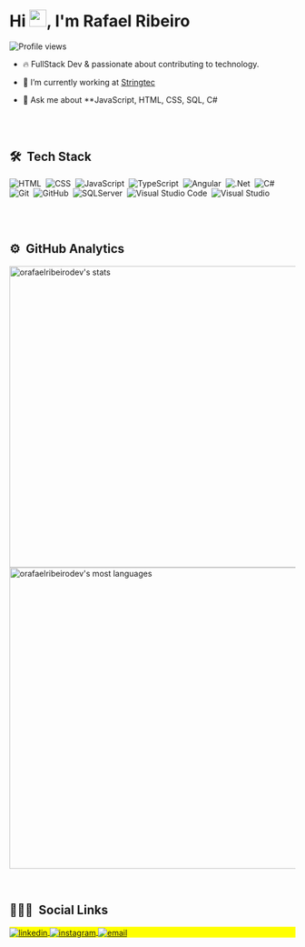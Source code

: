 <h1 align="left">Hi <img src="https://raw.githubusercontent.com/kaueMarques/kaueMarques/master/hi.gif" width="30px">, I'm Rafael Ribeiro</h1>
<p align="left"> <img src="https://komarev.com/ghpvc/?username=orafaelribeiro&color=blue" alt="Profile views" /> </p>

- 🔥 FullStack Dev & passionate about contributing to technology.

- 🔭 I’m currently working at [Stringtec](  )

- 💬 Ask me about **JavaScript, HTML, CSS, SQL, C#

<br><br>

## 🛠 &nbsp;Tech Stack

![HTML](https://img.shields.io/badge/-HTML-05122A?style=flat&logo=HTML5)&nbsp;
![CSS](https://img.shields.io/badge/-CSS-05122A?style=flat&logo=CSS3&logoColor=1572B6)&nbsp;
![JavaScript](https://img.shields.io/badge/-JavaScript-05122A?style=flat&logo=javascript)&nbsp;
![TypeScript](https://img.shields.io/badge/-TypeScript-05122A?style=flat&logo=typescript)&nbsp;
![Angular](https://img.shields.io/badge/-Angular-05122A?style=flat&logo=angular&logoColor=red)&nbsp;
![.Net](https://img.shields.io/badge/-.Net-05122A?style=flat&logo=.net)&nbsp;
![C#](https://img.shields.io/badge/-csharp-05122A?style=flat&logo=csharp)&nbsp;
![Git](https://img.shields.io/badge/-Git-05122A?style=flat&logo=git)&nbsp;
![GitHub](https://img.shields.io/badge/-GitHub-05122A?style=flat&logo=github)&nbsp;
![SQLServer](https://img.shields.io/badge/-SQLServer-05122A?style=flat&logo=microsoft-sql-server)&nbsp;
![Visual Studio Code](https://img.shields.io/badge/-Visual%20Studio%20Code-05122A?style=flat&logo=visual-studio-code&logoColor=007ACC)&nbsp;
![Visual Studio](https://img.shields.io/badge/-VisualStudio-05122A?style=flat&logo=visual-studio&logoColor=5e43e0)&nbsp;


<br><br>

## ⚙️ &nbsp;GitHub Analytics

<p align="left">
<img width="530em" src="https://github-readme-stats.vercel.app/api?username=orafaelribeirodev&show_icons=true&theme=midnight-purple" alt="orafaelribeirodev's stats"/>
<img width="530em" src="https://github-readme-stats.vercel.app/api/top-langs/?username=orafaelribeirodev&layout=compact&theme=midnight-purple" alt="orafaelribeirodev's most languages"/>
</p>

<br>

## 👨🏽‍🦲 &nbsp;Social Links

<p align="left" style="background:yellow">
  
  
<a href="https://linkedin.com/in/orafaelribeirodev" target="_blank">
  <img align="center" src="https://img.shields.io/badge/-Rafael Ribeiro-05122A?style=flat&logo=linkedin" alt="linkedin"/>
</a>

  
<a href="https://instagram.com/orafaelribeirodev" target="_blank">
 <img align="center" src="https://img.shields.io/badge/-Rafael Ribeiro-05122A?style=flat&logo=instagram" alt="instagram"/>
</a>
  
  
 </a>
 <a href="mailto:orafaelribeirodev@outlook.com" target="_blank">
 <img align="center" src="https://img.shields.io/badge/-Email-05122A?style=flat&logo=microsoft" alt="email"/>
</a>
</p>
